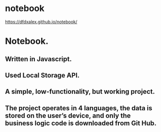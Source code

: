# notebook

https://dfdxalex.github.io/notebook/

# Notebook. 
## Written in Javascript. 
## Used Local Storage API. 
## A simple, low-functionality, but working project. 
## The project operates in 4 languages, the data is stored on the user’s device, and only the business logic code is downloaded from Git Hub.
